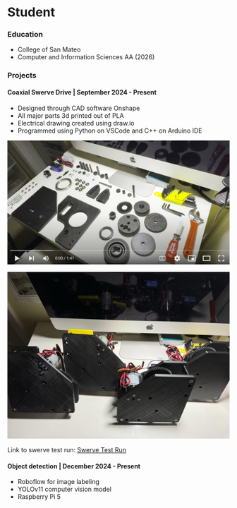 # Student

### Education
- College of San Mateo
- Computer and Information Sciences AA (2026)

### Projects
#### Coaxial Swerve Drive | September 2024 - Present

- Designed through CAD software Onshape
- All major parts 3d printed out of PLA
- Electrical drawing created using draw.io
- Programmed using Python on VSCode and C++ on Arduino IDE
  
[![Swerve Module Assembly](/assets/img/youtubeSwerveModuleScreenshot.jpg)](https://youtu.be/xb2VBfcx2i0)

![Swerve Modules](/assets/img/SwerveModules.jpg)

Link to swerve test run: [Swerve Test Run](//img.youtube.com/shorts/e3Hp_WbGmZE?feature=share.img)
#### Object detection | December 2024 - Present
- Roboflow for image labeling
- YOLOv11 computer vision model
- Raspberry Pi 5 
